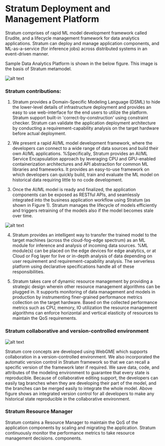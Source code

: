 # Stratum Deployment and Management Platform
Stratum comprises of rapid ML model development framework called Erudite, and a lifecycle management framework for data analytics applications. Stratum can deploy and manage application components, and ML-as-a-service (for inference jobs) across distributed systems in an event-driven manner. 


Sample Data Analytics Platform is shown in the below figure. This image is the basis of Stratum metamodel.

![alt text](https://github.com/doc-vu/Stratum/blob/master/png/ModelArch.png)

### Stratum contributions:
1. Stratum provides a Domain-Specific Modeling Language (DSML) to hide the lower-level details of infrastructure deployment and provides an easy to use web-interface for the end users to utilize the platform. Stratum support built-in 'correct-by-construction' using constraint checker. Stratum can validate the application deployment architecture by conducting a requirement-capability analysis on the target hardware before actual deployment.  
    
2. We present a rapid AI/ML model development framework, where the developers can connect to a wide range of data sources and build their own  AI/ML applications.  %Specifically, Stratum provides an AI/ML Service Encapsulation approach by leveraging CPU and  GPU-enabled containerization architectures and API abstraction for common ML libraries and frameworks. It provides an easy-to-use framework on which developers can quickly build, train and evaluate the ML model on historical data requiring little to no code development.
    
3. Once the AI/ML model is ready and finalized, the application components can be exposed as RESTful APIs, and seamlessly integrated into the business application workflow using Stratum (as shown in Figure 1). Stratum manages the lifecycle of models efficiently and triggers retraining of the models also if the model becomes stale over time.
    
![alt text](https://github.com/doc-vu/Stratum/blob/master/png/ModelDeploy.png)
    
4. Stratum provides an intelligent way to transfer the trained model to the target machines (across the cloud-fog-edge spectrum) as an ML module for inference and analysis of incoming data sources. %ML module(s) can be placed on the edge devices for edge analytics, or at Cloud or Fog layer for live or in-depth analysis of data depending on user requirement and requirement-capability analysis. The serverless platform using declarative specifications handle all of these responsibilities.
    
5. Stratum takes care of dynamic resource management by providing a strategic design wherein other resource management algorithms can be plugged in.  It supports monitoring of data management and models in production by instrumenting finer-grained performance metrics collection on the target hardware.  Based on the collected performance metrics such as CPU, memory, IO utilization the resource management algorithms can enforce horizontal and vertical elasticity of resources to maintain the QoS requirements. 


### Stratum collaborative and version-controlled environment

![alt text](https://github.com/doc-vu/Stratum/blob/master/png/collaboration.png)

Stratum core concepts are developed using WebGME which supports collaboration in a version-controlled environment. We also incorporated the automatic version control in Stratum framework so that we can recall a specific version of the framework later if required. We save data, code, and attributes of the modeling environment to guarantee that every state is reproducible. Because of collaborative editing support, the developers can easily tag branches when they are developing their part of the model, and the branches can be merged easily to integrate the whole model. Above figure shows an integrated version control for all developers to make any historical state reproducible in the collaborative environment. 


### Stratum Resource Manager

 Stratum contains a Resource Manager to maintain the QoS of the application components by scaling and migrating the application. Stratum continuously monitor the performance metrics to take resource management decisions.
 components. 
